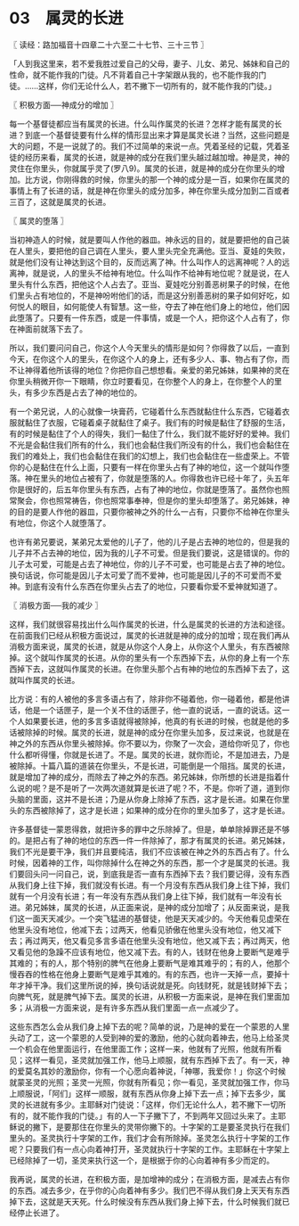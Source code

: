 # 03　属灵的长进



〖 读经：路加福音十四章二十六至二十七节、三十三节 〗

「人到我这里来，若不爱我胜过爱自己的父母，妻子、儿女、弟兄、姊妹和自己的性命，就不能作我的门徒。凡不背着自己十字架跟从我的，也不能作我的门徒。……这样，你们无论什么人，若不撇下一切所有的，就不能作我的门徒。」



〖 积极方面──神成分的增加 〗

每一个基督徒都应当有属灵的长进。什么叫作属灵的长进？怎样才能有属灵的长进？到底一个基督徒要有什么样的情形显出来才算是属灵长进？当然，这些问题是大的问题，不是一说就了的。我们不过简单的来说一点。凭着圣经的记载，凭着圣徒的经历来看，属灵的长进，就是神的成分在我们里头越过越加增。神是灵，神的灵住在你里头，你就属乎灵了(罗八9)。属灵的长进，就是神的成分在你里头的增加。比方说，你刚得救的时候，你里头的那一个神的成分是一百，如果你在属灵的事情上有了长进的话，就是神在你里头的成分加多，神在你里头成分加到二百或者三百了，这就是属灵的长进。



〖 属灵的堕落 〗

当初神造人的时候，就是要叫人作他的器皿。神永远的目的，就是要把他的自己装在人里头，要把他的自己调在人里头，要人里头完全充满他。亚当、夏娃的失败，就是他们没有让神达到这个目的，反而远离了神。什么叫作人的远离神呢？人的远离神，就是说，人的里头不给神有地位。什么叫作不给神有地位呢？就是说，在人里头有什么东西，把他这个人占去了。亚当、夏娃吃分别善恶树果子的时候，在他们里头占有地位的，不是神吩咐他们的话，而是这分别善恶树的果子如何好吃，如何悦人的眼目，如何能使人有智慧。这一些，夺去了神在他们身上的地位，他们因此堕落了。只要有一件东西，或是一件事情，或是一个人，把你这个人占有了，你在神面前就落下去了。

所以，我们要问问自己，你这个人今天里头的情形是如何？你得救了以后，一直到今天，在你这个人的里头，在你这个人的身上，还有多少人、事、物占有了你，而不让神得着他所该得的地位？你把你自己想想看。亲爱的弟兄姊妹，如果神的灵在你里头稍微开你一下眼睛，你立时要看见，在你整个人的身上，在你整个人的里头，有多少东西是占去了神的地位的。

有一个弟兄说，人的心就像一块膏药，它碰着什么东西就黏住什么东西，它碰着衣服就黏住了衣服，它碰着桌子就黏住了桌子。我们有的时候是黏住了舒服的生活，有的时候是黏住了个人的得失，我们一黏住了什么，我们就不能好好的爱神。我们不光是会黏住我们所有的什么，我们也会黏住我们所没有的什么，我们也会黏住在我们的难处上，我们也会黏住在我们的幻想上，我们也会黏住在一些虚荣上。不管你的心是黏住在什么上面，只要有一样在你里头占有了神的地位，这一个就叫作堕落。神在里头的地位占被有了，你就是堕落的人。你得救也许已经十年了，头五年你是很好的，后五年你里头有东西，占有了神的地位，你就是堕落了。虽然你也照常聚会，你也照常祷告，你也照常事奉神，但是你的里头却堕落了。弟兄姊妹，神的目的是要人作他的器皿，只要你被神之外的什么一占有，只要你不给神在你里头有地位，你这个人就堕落了。

也许有弟兄要说，某弟兄太爱他的儿子了，他的儿子是占去神的地位的，但是我的儿子并不占去神的地位，因为我的儿子不可爱。但是我们要说，这是错误的。你的儿子太可爱，可能是占去了神地位，你的儿子不可爱，也可能是占去了神的地位。换句话说，你可能是因儿子太可爱了而不爱神，也可能是因儿子的不可爱而不爱神。到底有没有什么东西在你里头占去了的地位，只要看你爱不爱神就知道了。



〖 消极方面──我的减少 〗

这样，我们就很容易找出什么叫作属灵的长进，什么是属灵的长进的方法和途径。在前面我们已经从积极方面说过，属灵的长进就是神的成分的加增；现在我们再从消极方面来说，属灵的长进，就是从你这个人身上，从你这个人里头，有东西被除掉。这个就叫作属灵的长进。从你的里头有一个东西掉下去，从你的身上有一个东西掉下去，这就叫作属灵的长进。在你里头那个占有神的地位的东西掉下去了，这就叫作属灵的长进。

比方说：有的人被他的多言多语占有了，除非你不碰着他，你一碰着他，都是他讲话，他是一个话匣子，是一个关不住的话匣子，他一直的说话，一直的说话。这一个人如果要长进，他的多言多语就得被除掉，他真的有长进的时候，也就是他的多话被除掉的时候。属灵的长进，就是神的成分在你里头加多，反过来说，也就是在神之外的东西从你里头被除掉。你不要以为，你聚了一次会，道给你听见了，你也什么都听得懂，你就是长进了。不是。属灵的长进，就你而论，不是加进去，乃是被除掉。十篇八篇的道装在你里头，不是长进，可能倒是一个阻挡。属灵的长进，就是增加了神的成分，而除去了神之外的东西。弟兄姊妹，你所想的长进是指着什么说的呢？是不是听了一次两次道就算是长进了呢？不，不是。你听了道，道到你头脑的里面，这并不是长进；乃是从你身上除掉了东西，这才是长进。如果在你里头的东西被除掉了，这才是长进；如果神的成分在你的里头加多了，这才是长进。

许多基督徒一蒙恩得救，就把许多的罪中之乐除掉了。但是，单单除掉罪还是不够的。是把占有了神的地位的东西一件一件除掉了，那才有属灵的长进。弟兄姊妹，我们不光是要干净，我们并且要纯洁，我们不应该被在神之外的东西占有了。什么时候，因着神的工作，叫你除掉什么在神之外的东西，那一个才是属灵的长进。我们要回头问一问自己，说，到底我是否一直有东西掉下去？我们要记得，没有东西从我们身上往下掉，我们就没有长进。有一个月没有东西从我们身上往下掉，我们就有一个月没有长进；有一年没有东西从我们身上往下掉，我们就有一年没有长进。弟兄姊妹，属灵的长进，从正面来说，是神的成分加增了；从反面来说，是我们这一面天天减少。一个突飞猛进的基督徒，他是天天减少的。今天他看见虚荣在他里头没有地位，他减下去；过两天，他看见骄傲在他里头没有地位，他又减下去；再过两天，他又看见多言多语在他里头没有地位，他又减下去；再过两天，他又看见他的急躁不应该有地位，他又减下去。有的人，钱财在他身上要断气是难乎其难的；有的人，那个特别的脾气在他身上要断气是难其难乎的；有的人，他那个慢吞吞的性格在他身上要断气是难乎其难的。有的东西，也许一天掉一点，要掉十年才掉干净。我们这里所说的掉，换句话说就是死。向钱财死，就是钱财掉下去；向脾气死，就是脾气掉下去。属灵的长进，从积极一方面来说，是神在我们里面加多；从消极一方面来说，是有许多东西从我们里面一点一点减少了。

这些东西怎么会从我们身上掉下去的呢？简单的说，乃是神的爱在一个蒙恩的人里头动了工，这一个蒙恩的人受到神的爱的激励，他的心就向着神去，他马上给圣灵一个机会在他里面运行，在他里面工作；这样一来，他就有了光照，他就有所看见；这样一看见，圣灵就加强工作，他马上顺服，就有东西掉下去了。有一天，神的爱莫名其妙的激励你，你有一个心愿向着神说，「神哪，我爱你！」你这个时候就蒙圣灵的光照；圣灵一光照，你就有所看见；你一看见，圣灵就加强工作，你马上顺服说，「阿们」这样一顺服，就有东西从你身上掉下去一点；掉下去多少，属灵的长进就有多少。主耶稣对门徒说：「这样，你们无论什么人，若不撇下一切所有的，就不能作我的门徒。」有的人一下子撇下了，不到两年又回过头来了。主耶稣说的撇下，是要那住在你里头的灵带你撇下的。十字架的工是要圣灵执行在我们里头的。圣灵执行十字架的工作，我们才会有所除掉。圣灵怎么执行十字架的工作呢？只要我们有一点心向着神打开，圣灵就执行十字架的工作。主耶稣在十字架上已经除掉了一切，圣灵来执行这一个，是根据于你的心向着神有多少而定的。

我再说，属灵的长进，在积极方面，是加增神的成分；在消极方面，是减去占有你的东西。减去多少，在乎你的心向着神有多少。我们巴不得从我们身上天天有东西掉下去，这就是天天死。什么时候没有东西从我们身上掉下去，什么时候我们就已经停止长进了。

